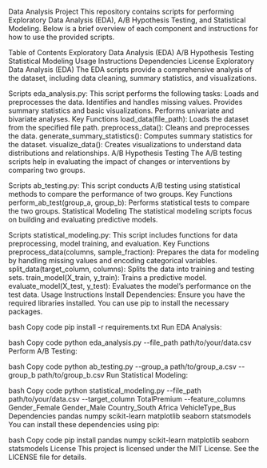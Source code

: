 Data Analysis Project
This repository contains scripts for performing Exploratory Data Analysis (EDA), A/B Hypothesis Testing, and Statistical Modeling. Below is a brief overview of each component and instructions for how to use the provided scripts.

Table of Contents
Exploratory Data Analysis (EDA)
A/B Hypothesis Testing
Statistical Modeling
Usage Instructions
Dependencies
License
Exploratory Data Analysis (EDA)
The EDA scripts provide a comprehensive analysis of the dataset, including data cleaning, summary statistics, and visualizations.

Scripts
eda_analysis.py: This script performs the following tasks:
Loads and preprocesses the data.
Identifies and handles missing values.
Provides summary statistics and basic visualizations.
Performs univariate and bivariate analyses.
Key Functions
load_data(file_path): Loads the dataset from the specified file path.
preprocess_data(): Cleans and preprocesses the data.
generate_summary_statistics(): Computes summary statistics for the dataset.
visualize_data(): Creates visualizations to understand data distributions and relationships.
A/B Hypothesis Testing
The A/B testing scripts help in evaluating the impact of changes or interventions by comparing two groups.

Scripts
ab_testing.py: This script conducts A/B testing using statistical methods to compare the performance of two groups.
Key Functions
perform_ab_test(group_a, group_b): Performs statistical tests to compare the two groups.
Statistical Modeling
The statistical modeling scripts focus on building and evaluating predictive models.

Scripts
statistical_modeling.py: This script includes functions for data preprocessing, model training, and evaluation.
Key Functions
preprocess_data(columns, sample_fraction): Prepares the data for modeling by handling missing values and encoding categorical variables.
split_data(target_column, columns): Splits the data into training and testing sets.
train_model(X_train, y_train): Trains a predictive model.
evaluate_model(X_test, y_test): Evaluates the model’s performance on the test data.
Usage Instructions
Install Dependencies: Ensure you have the required libraries installed. You can use pip to install the necessary packages.

bash
Copy code
pip install -r requirements.txt
Run EDA Analysis:

bash
Copy code
python eda_analysis.py --file_path path/to/your/data.csv
Perform A/B Testing:

bash
Copy code
python ab_testing.py --group_a path/to/group_a.csv --group_b path/to/group_b.csv
Run Statistical Modeling:

bash
Copy code
python statistical_modeling.py --file_path path/to/your/data.csv --target_column TotalPremium --feature_columns Gender_Female Gender_Male Country_South Africa VehicleType_Bus
Dependencies
pandas
numpy
scikit-learn
matplotlib
seaborn
statsmodels
You can install these dependencies using pip:

bash
Copy code
pip install pandas numpy scikit-learn matplotlib seaborn statsmodels
License
This project is licensed under the MIT License. See the LICENSE file for details.